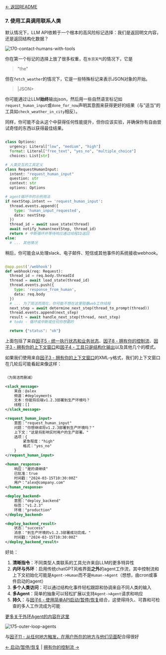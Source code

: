 [← 返回README](https://github.com/humanlayer/12-factor-agents/blob/main/README.md)

### 7. 使用工具调用联系人类

默认情况下，LLM API依赖于一个根本的高风险标记选择：我们是返回明文内容，还是返回结构化数据？

![170-contact-humans-with-tools](https://github.com/humanlayer/12-factor-agents/blob/main/img/170-contact-humans-with-tools.png)

你在第一个标记的选择上放了很多权重，在`东京天气`的情况下，它是

> "the"

但在`fetch_weather`的情况下，它是一些特殊标记来表示JSON对象的开始。

> |JSON>

你可能通过让LLM**始终**输出json，然后用一些自然语言标记如`request_human_input`或`done_for_now`声明其意图来获得更好的结果（与"适当"的工具如`check_weather_in_city`相反）。

同样，你可能不会从这个中获得任何性能提升，但你应该实验，并确保你有自由尝试奇怪的东西以获得最佳结果。

```python

class Options:
  urgency: Literal["low", "medium", "high"]
  format: Literal["free_text", "yes_no", "multiple_choice"]
  choices: List[str]

# 人类交互的工具定义
class RequestHumanInput:
  intent: "request_human_input"
  question: str
  context: str
  options: Options

# agent循环中的示例用法
if nextStep.intent == 'request_human_input':
  thread.events.append({
    type: 'human_input_requested',
    data: nextStep
  })
  thread_id = await save_state(thread)
  await notify_human(nextStep, thread_id)
  return # 中断循环并等待响应通过线程ID返回
else:
  # ... 其他情况
```

稍后，你可能会从处理slack、电子邮件、短信或其他事件的系统接收webhook。

```python

@app.post('/webhook')
def webhook(req: Request):
  thread_id = req.body.threadId
  thread = await load_state(thread_id)
  thread.events.push({
    type: 'response_from_human',
    data: req.body
  })
  # ... 为了简洁而简化，你可能不想在这里阻塞web工作线程
  next_step = await determine_next_step(thread_to_prompt(thread))
  thread.events.append(next_step)
  result = await handle_next_step(thread, next_step)
  # todo - 循环或中断或任何你想要的

  return {"status": "ok"}
```

上面包括了来自[因子5 - 统一执行状态和业务状态](https://github.com/humanlayer/12-factor-agents/blob/main/content/factor-05-unify-execution-state.md)、[因子8 - 拥有你的控制流](https://github.com/humanlayer/12-factor-agents/blob/main/content/factor-08-own-your-control-flow.md)、[因子3 - 拥有你的上下文窗口](https://github.com/humanlayer/12-factor-agents/blob/main/content/factor-03-own-your-context-window.md)和[因子4 - 工具只是结构化输出](https://github.com/humanlayer/12-factor-agents/blob/main/content/factor-04-tools-are-structured-outputs.md)以及其他几个的模式。

如果我们使用来自[因子3 - 拥有你的上下文窗口](https://github.com/humanlayer/12-factor-agents/blob/main/content/factor-03-own-your-context-window.md)的XML-y格式，我们的上下文窗口在几轮后可能看起来像这样：

```xml

（为简洁而删减）

<slack_message>
    来自：@alex
    频道：#deployments
    文本：你能将后端v1.2.3部署到生产环境吗？
    线程：[]
</slack_message>

<request_human_input>
    意图："request_human_input"
    问题："你想继续将v1.2.3部署到生产环境吗？"
    上下文："这是将影响实时用户的生产部署。"
    选项：{
        紧急程度："high"
        格式："yes_no"
    }
</request_human_input>

<human_response>
    响应："是的请继续"
    已批准：true
    时间戳："2024-03-15T10:30:00Z"
    用户："alex@company.com"
</human_response>

<deploy_backend>
    意图："deploy_backend"
    标签："v1.2.3"
    环境："production"
</deploy_backend>

<deploy_backend_result>
    状态："success"
    消息："到生产环境的v1.2.3部署成功完成。"
    时间戳："2024-03-15T10:30:00Z"
</deploy_backend_result>
```

好处：

1. **清晰指令**：不同类型人类联系的工具允许来自LLM的更多特异性
2. **内环与外环**：启用传统chatGPT风格界面**之外**的agent工作流，其中控制流和上下文初始化可能是`Agent->Human`而不是`Human->Agent`（想想，由cron或事件启动的agent）
3. **多个人类访问**：可以通过结构化事件轻松跟踪和协调来自不同人类的输入
4. **多Agent**：简单的抽象可以轻松扩展以支持`Agent->Agent`请求和响应
5. **持久**：与[因子6 - 使用简单API启动/暂停/恢复](https://github.com/humanlayer/12-factor-agents/blob/main/content/factor-06-launch-pause-resume.md)结合，这使得持久、可靠和可检查的多人工作流成为可能

[更多关于外环Agent的内容在这里](https://theouterloop.substack.com/p/openais-realtime-api-is-a-step-towards)

![175-outer-loop-agents](https://github.com/humanlayer/12-factor-agents/blob/main/img/175-outer-loop-agents.png)

与[因子11 - 从任何地方触发，在用户所在的地方与他们见面](https://github.com/humanlayer/12-factor-agents/blob/main/content/factor-11-trigger-from-anywhere.md)配合得很好

[← 启动/暂停/恢复](https://github.com/humanlayer/12-factor-agents/blob/main/content/factor-06-launch-pause-resume.md) | [拥有你的控制流 →](https://github.com/humanlayer/12-factor-agents/blob/main/content/factor-08-own-your-control-flow.md)